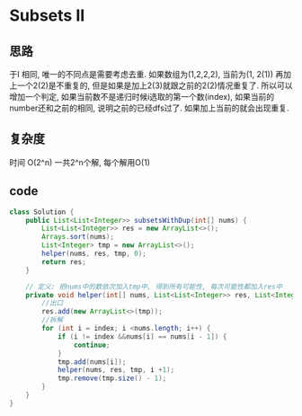 # Subsets II
## 思路
于I 相同, 唯一的不同点是需要考虑去重.
如果数组为(1,2,2,2), 当前为(1, 2(1)) 再加上一个2(2)是不重复的, 但是如果是加上2(3)就跟之前的2(2)情况重复了.
所以可以增加一个判定, 如果当前数不是递归时候i选取的第一个数(index), 如果当前的number还和之前的相同,
说明之前的已经dfs过了. 如果加上当前的就会出现重复.


## 复杂度
时间 O(2^n) 一共2^n个解, 每个解用O(1)

## code
```java
class Solution {
    public List<List<Integer>> subsetsWithDup(int[] nums) {
        List<List<Integer>> res = new ArrayList<>();
        Arrays.sort(nums);
        List<Integer> tmp = new ArrayList<>();
        helper(nums, res, tmp, 0);
        return res;
    }

    // 定义: 把nums中的数依次加入tmp中, 得到所有可能性, 每次可能性都加入res中
    private void helper(int[] nums, List<List<Integer>> res, List<Integer> tmp, int index) {
        //出口
        res.add(new ArrayList<>(tmp));
        //拆解
        for (int i = index; i <nums.length; i++) {
            if (i != index &&nums[i] == nums[i - 1]) {
                continue;
            }
            tmp.add(nums[i]);
            helper(nums, res, tmp, i +1);
            tmp.remove(tmp.size() - 1);
        }
    }
}
```
